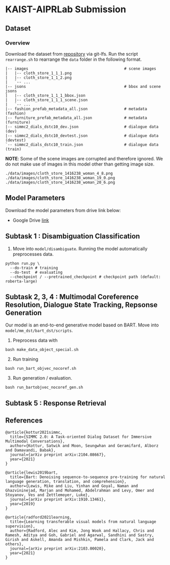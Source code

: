 # KAIST-AIPRLab Submission

## Dataset
### Overview
Download the dataset from [repository][simmc2] via git-lfs. Run the script `rearrange.sh` to rearrange the `data` folder in the following format.

```
|-- images                                          # scene images
|   |-- cloth_store_1_1_1.png
|   |-- cloth_store_1_1_2.png
|   `-- ...
|-- jsons                                           # bbox and scene jsons
|   |-- cloth_store_1_1_1_bbox.json
|   |-- cloth_store_1_1_1_scene.json
|   `-- ...
|-- fashion_prefab_metadata_all.json                # metadata (fashion)
|-- furniture_prefab_metadata_all.json              # metadata (furniture)
|-- simmc2_dials_dstc10_dev.json                    # dialogue data (dev)
|-- simmc2_dials_dstc10_devtest.json                # dialogue data (devtest)
`-- simmc2_dials_dstc10_train.json                  # dialogue data (train)
```

**NOTE**: Some of the scene images are corrupted and therefore ignored. We do not make use of images in this model other than getting image size.
```
./data/images/cloth_store_1416238_woman_4_8.png
./data/images/cloth_store_1416238_woman_19_0.png
./data/images/cloth_store_1416238_woman_20_6.png
```

## Model Parameters
Download the model parameters from drive link below:

* Google Drive [link](https://drive.google.com/drive/folders/1Qup6UCpt-U1v-Q7O8cYZQZddc9mo2d3U)

## **Subtask 1** : Disambiguation Classification
1. Move into `model/disambiguate`. Running the model automatically preprocesses data.

```shell
python run.py \
  --do-train # training
  --do-test  # evaluating
  --checkpoint / --pretrained_checkpoint # checkpoint path (default: roberta-large)
```

## **Subtask 2, 3, 4** : Multimodal Coreference Resolution, Dialogue State Tracking, Repsonse Generation
Our model is an end-to-end generative model based on BART. Move into `model/mm_dst/bart_dst/scripts`.

1. Preprocess data with
```shell
bash make_data_object_special.sh
```

2. Run training
```shell
bash run_bart_objvec_nocoref.sh
```

3. Run generation / evaluation.
```shell
bash run_bartobjvec_nocoref_gen.sh
```

## **Subtask 5** : Response Retrieval


## References
```
@article{kottur2021simmc,
  title={SIMMC 2.0: A Task-oriented Dialog Dataset for Immersive Multimodal Conversations},
  author={Kottur, Satwik and Moon, Seungwhan and Geramifard, Alborz and Damavandi, Babak},
  journal={arXiv preprint arXiv:2104.08667},
  year={2021}
}

@article{lewis2019bart,
  title={Bart: Denoising sequence-to-sequence pre-training for natural language generation, translation, and comprehension},
  author={Lewis, Mike and Liu, Yinhan and Goyal, Naman and Ghazvininejad, Marjan and Mohamed, Abdelrahman and Levy, Omer and Stoyanov, Ves and Zettlemoyer, Luke},
  journal={arXiv preprint arXiv:1910.13461},
  year={2019}
}

@article{radford2021learning,
  title={Learning transferable visual models from natural language supervision},
  author={Radford, Alec and Kim, Jong Wook and Hallacy, Chris and Ramesh, Aditya and Goh, Gabriel and Agarwal, Sandhini and Sastry, Girish and Askell, Amanda and Mishkin, Pamela and Clark, Jack and others},
  journal={arXiv preprint arXiv:2103.00020},
  year={2021}
}
```

[simmc2]:https://github.com/facebookresearch/simmc2